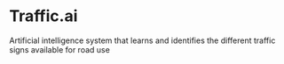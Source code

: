 # Traffic.ai
Artificial intelligence system that learns and identifies the different traffic signs available for road use
